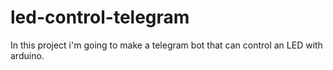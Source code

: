 # led-control-telegram
In this project i'm going to make a telegram bot that can control an LED with arduino.
